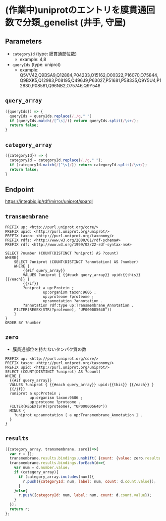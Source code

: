 # (作業中)uniprotのエントリを膜貫通回数で分類_genelist (井手, 守屋)

## Parameters
* `categoryId` (type: 膜貫通部位数)
  * example: 4,8
* `queryIds` (type: uniprot)
  * example: Q5VV42,Q9BSA9,Q12884,P04233,O15162,O00322,P16070,O75844,Q9BXK5,Q12983,P08195,Q496J9,P63027,P51681,P58335,Q9Y5U4,P12830,P08581,Q96NB2,O75746,Q9Y548

## `query_array`

```javascript
({queryIds}) => {
  queryIds = queryIds.replace(/,/g," ")
  if (queryIds.match(/[^\s]/)) return queryIds.split(/\s+/);
  return false;
}
```

## `category_array`

```javascript
({categoryId}) => {
  categoryId = categoryId.replace(/,/g," ");
  if (categoryId.match(/[^\s]/)) return categoryId.split(/\s+/);
  return false;
}
```

## Endpoint

https://integbio.jp/rdf/mirror/uniprot/sparql

## `transmembrane`

```sparql
PREFIX up: <http://purl.uniprot.org/core/>
PREFIX upid: <http://purl.uniprot.org/uniprot/>
PREFIX taxon: <http://purl.uniprot.org/taxonomy/>
PREFIX rdfs: <http://www.w3.org/2000/01/rdf-schema#>
PREFIX rdf: <http://www.w3.org/1999/02/22-rdf-syntax-ns#>

SELECT ?number (COUNT(DISTINCT ?uniprot) AS ?count)
WHERE{
	SELECT ?uniprot (COUNT(DISTINCT ?annotation) AS ?number)
	WHERE {
        {{#if query_array}}
        VALUES ?uniprot { {{#each query_array}} upid:{{this}} {{/each}} }
        {{/if}}        
	  	?uniprot a up:Protein ;
  		         up:organism taxon:9606 ;
  		         up:proteome ?proteome ;
  		         up:annotation ?annotation .       
  		?annotation rdf:type up:Transmembrane_Annotation .
  	FILTER(REGEX(STR(?proteome), "UP000005640"))
    }
}    
ORDER BY ?number
```

## `zero`
- 膜貫通部位を持たないタンパク質の数
```sparql
PREFIX up: <http://purl.uniprot.org/core/>
PREFIX taxon: <http://purl.uniprot.org/taxonomy/>
PREFIX upid: <http://purl.uniprot.org/uniprot/>
SELECT (COUNT(DISTINCT ?uniprot) AS ?count)
WHERE {
  {{#if query_array}}
  VALUES ?uniprot { {{#each query_array}} upid:{{this}} {{/each}} }
  {{/if}}
  ?uniprot a up:Protein ;
           up:organism taxon:9606 ;
           up:proteome ?proteome .
  FILTER(REGEX(STR(?proteome), "UP000005640"))
  MINUS {
    ?uniprot up:annotation [ a up:Transmembrane_Annotation ] .
  }
}
```

## `results`

```javascript
({category_array, transmembrane, zero})=>{ 
  var r = [];
  transmembrane.results.bindings.unshift( {count: {value: zero.results.bindings[0].count.value}, number: {value: 0}}  ); // カウント 0 を追加 
  transmembrane.results.bindings.forEach(d=>{
    var num = d.number.value;
    if (category_array){
      if (category_array.includes(num)){
      	r.push({categoryId: num, label: num, count: d.count.value});
      }
  	}else{
      r.push({categoryId: num, label: num, count: d.count.value});
    }
  });
  return r;
};	
```

